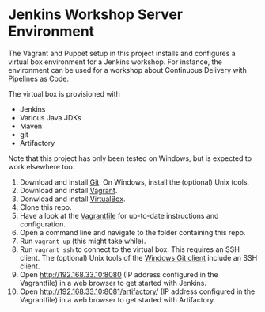 # Jenkins Workshop Server Environment


The Vagrant and Puppet setup in this project installs and configures a virtual box environment for a Jenkins workshop. For instance, the environment can be used for a workshop about Continuous Delivery with Pipelines as Code.

The virtual box is provisioned with

* Jenkins
* Various Java JDKs
* Maven
* git
* Artifactory

Note that this project has only been tested on Windows, but is expected to work elsewhere too.

1. Download and install [Git](https://git-scm.com/download/). On Windows, install the (optional) Unix tools.
2. Download and install [Vagrant](https://www.vagrantup.com/).
3. Donwload and install [VirtualBox](https://www.virtualbox.org/).
4. Clone this repo.
5. Have a look at the [Vagrantfile](https://github.com/mgfeller/cd-jenkins-workshop/blob/master/Vagrantfile) for up-to-date instructions and configuration.
6. Open a command line and navigate to the folder containing this repo.
7. Run `vagrant up` (this might take  while).
8. Run `vagrant ssh` to connect to the virtual box. This requires an SSH client. The (optional) Unix tools of the [Windows Git client](https://git-scm.com/download/win) include an SSH client. 
9. Open http://192.168.33.10:8080 (IP address configured in the Vagrantfile) in a web browser to get started with Jenkins.
10. Open http://192.168.33.10:8081/artifactory/ (IP address configured in the Vagrantfile) in a web browser to get started with Artifactory.
